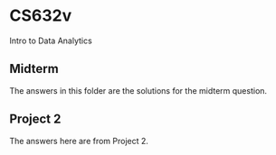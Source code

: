 # CS632v
Intro to Data Analytics

## Midterm
The answers in this folder are the solutions for the midterm question.

## Project 2
The answers here are from Project 2.
